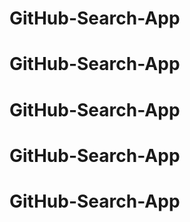# GitHub-Search-App
# GitHub-Search-App
# GitHub-Search-App
# GitHub-Search-App
# GitHub-Search-App
